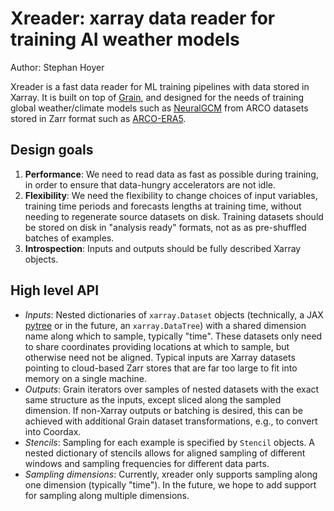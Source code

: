 # Xreader: xarray data reader for training AI weather models

Author: Stephan Hoyer

Xreader is a fast data reader for ML training pipelines with data stored in
Xarray. It is built on top of [Grain](https://github.com/google/grain/), and
designed for the needs of training global weather/climate models such as
[NeuralGCM](https://github.com/neuralgcm/neuralgcm) from ARCO datasets stored
in Zarr format such as [ARCO-ERA5](https://github.com/google-research/arco-era5).

## Design goals

1. **Performance**: We need to read data as fast as possible during training, in
   order to ensure that data-hungry accelerators are not idle.
2. **Flexibility**: We need the flexibility to change choices of input
   variables, training time periods and forecasts lengths at training time,
   without needing to regenerate source datasets on disk. Training datasets
   should be stored on disk in "analysis ready" formats, not as as pre-shuffled
   batches of examples.
3. **Introspection**: Inputs and outputs should be fully described Xarray
   objects.

## High level API

- *Inputs*: Nested dictionaries of `xarray.Dataset` objects (technically, a JAX
  [pytree](https://docs.jax.dev/en/latest/pytrees.html) or in the future,
  an `xarray.DataTree`) with a shared dimension name along which to sample,
  typically "time". These datasets only need to share coordinates providing
  locations at which to sample, but otherwise need not be aligned. Typical
  inputs are Xarray datasets pointing to cloud-based Zarr stores that are far
  too large to fit into memory on a single machine.
- *Outputs*: Grain iterators over samples of nested datasets with the exact same
  structure as the inputs, except sliced along the sampled dimension. If
  non-Xarray outputs or batching is desired, this can be achieved with
  additional Grain dataset transformations, e.g., to convert into Coordax.
- *Stencils*: Sampling for each example is specified by `Stencil` objects. A
  nested dictionary of stencils allows for aligned sampling of different windows
  and sampling frequencies for different data parts.
- *Sampling dimensions*: Currently, xreader only supports sampling along one
  dimension (typically "time"). In the future, we hope to add support for
  sampling along multiple dimensions.
